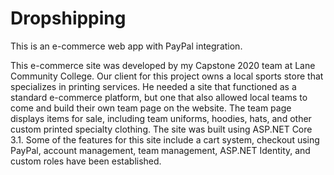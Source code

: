 # Dropshipping
This is an e-commerce web app with PayPal integration.

This e-commerce site was developed by my Capstone 2020 team at Lane Community College. Our client for this project owns
a local sports store that specializes in printing services. He needed a site that functioned as a standard e-commerce
platform, but one that also allowed local teams to come and build their own team page on the website. The team page
displays items for sale, including team uniforms, hoodies, hats, and other custom printed specialty clothing. The site
was built using ASP.NET Core 3.1. Some of the features for this site include a cart system, checkout using PayPal,
account management, team management, ASP.NET Identity, and custom roles have been established.
